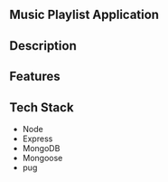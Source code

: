 ## Music Playlist Application 


## Description


## Features


## Tech Stack

- Node
- Express
- MongoDB
- Mongoose
- pug

